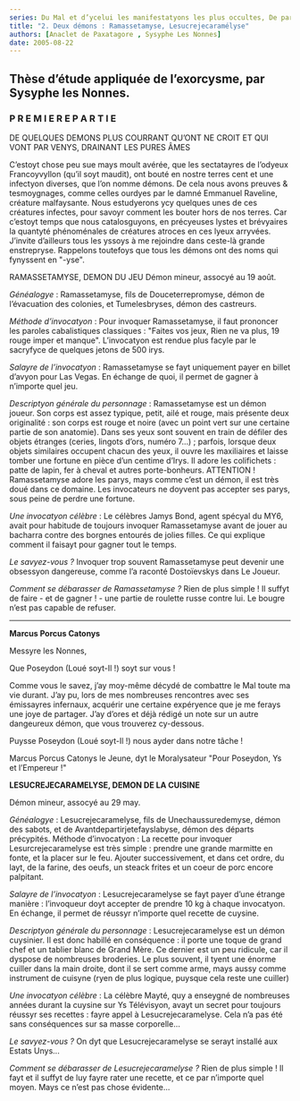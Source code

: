 ```yaml
---
series: Du Mal et d’ycelui les manifestatyons les plus occultes, De part truchement de vomissures des enfers, Démons, Sorcelleries & austres Monstruosytés.
title: "2. Deux démons : Ramassetamyse, Lesucrejecaramélyse"
authors: [Anaclet de Paxatagore , Sysyphe Les Nonnes]
date: 2005-08-22
---
```


## Thèse d’étude appliquée de l’exorcysme, par Sysyphe les Nonnes.

### P R E M I E R E P A R T I E

DE QUELQUES DEMONS PLUS COURRANT QU’ONT NE CROIT ET QUI VONT PAR VENYS, DRAINANT LES PURES ÂMES

C’estoyt chose peu sue mays moult avérée, que les sectatayres de l’odyeux Francoyvyllon (qu’il soyt maudit), ont bouté en nostre terres cent et une infectyon diverses, que l’on nomme démons. De cela nous avons preuves & tesmoygnages, comme celles ourdyes par le damné Emmanuel Raveline, créature malfaysante. Nous estudyerons ycy quelques unes de ces créatures infectes, pour savoyr comment les bouter hors de nos terres. Car c’estoyt temps que nous catalosguyons, en précyeuses lystes et brévyaires la quantyté phénoménales de créatures atroces en ces lyeux arryvées. J’invite d’ailleurs tous les yssoys à me rejoindre dans ceste-là grande enstrepryse. Rappelons toutefoys que tous les démons ont des noms qui fynyssent en "-yse".

RAMASSETAMYSE, DEMON DU JEU Démon mineur, assocyé au 19 août.

_Généalogye_ : Ramassetamyse, fils de Douceterrepromyse, démon de l’évacuation des colonies, et Tumelesbryses, démon des castreurs.

_Méthode d’invocatyon_ : Pour invoquer Ramassetamyse, il faut prononcer les paroles cabalistiques classiques : "Faites vos jeux, Rien ne va plus, 19 rouge imper et manque". L’invocatyon est rendue plus facyle par le sacryfyce de quelques jetons de 500 irys.

_Salayre de l’invocatyon_ : Ramassetamyse se fayt uniquement payer en billet d’avyon pour Las Vegas. En échange de quoi, il permet de gagner à n’importe quel jeu.

_Descriptyon générale du personnage_ : Ramassetamyse est un démon joueur. Son corps est assez typique, petit, ailé et rouge, mais présente deux originalité : son corps est rouge et noire (avec un point vert sur une certaine partie de son anatomie). Dans ses yeux sont souvent en train de défiler des objets étranges (ceries, lingots d’ors, numéro 7...) ; parfois, lorsque deux objets similaires occupent chacun des yeux, il ouvre les maxiliaires et laisse tomber une fortune en pièce d’un centime d’Irys. Il adore les colifichets : patte de lapin, fer à cheval et autres porte-bonheurs. ATTENTION ! Ramassetamyse adore les parys, mays comme c’est un démon, il est très doué dans ce domaine. Les invocateurs ne doyvent pas accepter ses parys, sous peine de perdre une fortune.

_Une invocatyon célèbre_ : Le célèbres Jamys Bond, agent spécyal du MY6, avait pour habitude de toujours invoquer Ramassetamyse avant de jouer au bacharra contre des borgnes entourés de jolies filles. Ce qui explique comment il faisayt pour gagner tout le temps.

_Le savyez-vous ?_ Invoquer trop souvent Ramassetamyse peut devenir une obsessyon dangereuse, comme l’a raconté Dostoïevskys dans Le Joueur.

_Comment se débarasser de Ramassetamyse ?_ Rien de plus simple ! Il suffyt de faire - et de gagner ! - une partie de roulette russe contre lui. Le bougre n’est pas capable de refuser.

---

**Marcus Porcus Catonys**

Messyre les Nonnes,

Que Poseydon (Loué soyt-Il !) soyt sur vous !

Comme vous le savez, j’ay moy-même décydé de combattre le Mal toute ma vie durant. J’ay pu, lors de mes nombreuses rencontres avec ses émissayres infernaux, acquérir une certaine expéryence que je me ferays une joye de partager. J’ay d’ores et déjà rédigé un note sur un autre dangeureux démon, que vous trouverez cy-dessous.

Puysse Poseydon (Loué soyt-Il !) nous ayder dans notre tâche !

Marcus Porcus Catonys le Jeune, dyt le Moralysateur "Pour Poseydon, Ys et l’Empereur !"

**LESUCREJECARAMELYSE, DEMON DE LA CUISINE**

Démon mineur, assocyé au 29 may.

_Généalogye_ : Lesucrejecaramelyse, fils de Unechaussuredemyse, démon des sabots, et de Avantdepartirjetefayslabyse, démon des départs précypités. Méthode d’invocatyon : La recette pour invoquer Lesurcrejecaramelyse est très simple : prendre une grande marmitte en fonte, et la placer sur le feu. Ajouter successivement, et dans cet ordre, du layt, de la farine, des oeufs, un steack frites et un coeur de porc encore palpitant.

_Salayre de l’invocatyon_ : Lesucrejecaramelyse se fayt payer d’une étrange manière : l’invoqueur doyt accepter de prendre 10 kg à chaque invocatyon. En échange, il permet de réussyr n’importe quel recette de cuysine.

_Descriptyon générale du personnage_ : Lesucrejecaramelyse est un démon cuysinier. Il est donc habillé en conséquence : il porte une toque de grand chef et un tablier blanc de Grand Mère. Ce dernier est un peu ridicule, car il dyspose de nombreuses broderies. Le plus souvent, il tyent une énorme cuiller dans la main droite, dont il se sert comme arme, mays aussy comme instrument de cuisyne (ryen de plus logique, puysque cela reste une cuiller)

_Une invocatyon célèbre_ : La célèbre Mayté, quy a enseygné de nombreuses années durant la cuysine sur Ys Télévisyon, avayt un secret pour toujours réussyr ses recettes : fayre appel à Lesucrejecaramelyse. Cela n’a pas été sans conséquences sur sa masse corporelle...

_Le savyez-vous ?_ On dyt que Lesucrejecaramelyse se serayt installé aux Estats Unys...

_Comment se débarasser de Lesucrejecaramelyse ?_ Rien de plus simple ! Il fayt et il suffyt de luy fayre rater une recette, et ce par n’importe quel moyen. Mays ce n’est pas chose évidente...